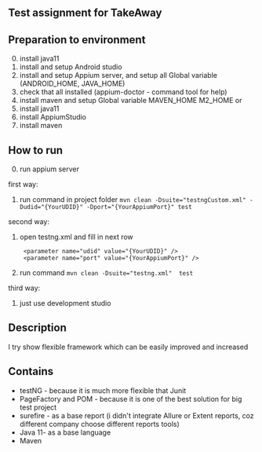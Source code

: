 ## Test assignment for TakeAway

## Preparation to environment
0. install java11
1. install and setup Android studio
2. install and setup Appium server, and setup all Global variable (ANDROID_HOME, JAVA_HOME)
3. check that all installed (appium-doctor - command tool for help)
4. install maven and setup Global variable MAVEN_HOME M2_HOME
or 
0. install java11
1. install AppiumStudio 
2. install maven

## How to run
0. run appium server

first way:
1. run command in project folder
`mvn clean -Dsuite="testngCustom.xml" -Dudid="{YourUDID}" -Dport="{YourAppiumPort}" test`

second way:
1. open testng.xml and fill in next row 

        <parameter name="udid" value="{YourUDID}" />
        <parameter name="port" value="{YourAppiumPort}" />
        
2. run command  `mvn clean -Dsuite="testng.xml"  test`   

third way:
1. just use development studio

## Description
I try show flexible framework which can be easily improved and increased

## Contains
- testNG - because it is much more flexible that Junit
- PageFactory and POM - because it is one of the best solution for big test project 
- surefire - as a base report (i didn't integrate Allure or Extent reports, coz different company choose different reports tools)
- Java 11- as a base language
- Maven  